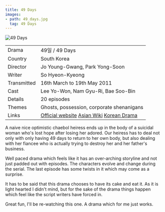 ```yaml
---
title: 49 Days
images:
- path: 49_days.jpg
  tag: 49 Days
---
```

![49 Days](49_days.jpg)

| | |
|-|-|
Drama|49&#51068; / 49 Days
Country|South Korea
Director|Jo Young-Gwang, Park Yong-Soon
Writer|So Hyeon-Kyeong
Transmitted|16th March to 19th May 2011
Cast|Lee Yo-Won, Nam Gyu-Ri, Bae Soo-Bin
Details|20 episodes
Themes|Ghosts, possession, corporate shenanigans
Links|[Official website](https://programs.sbs.co.kr/drama/49days/about/51832/) [Asian Wiki](http://asianwiki.com/49_Days_-_Korean_Drama) [Korean Drama](https://www.koreandrama.org/49-days/)

A naive nice optimistic chaebol heiress ends up in the body of
a suicidal woman who's lost hope after losing her adored.
Our heiress has to deal not only with only having 49 days to return to her own
body, but also dealing with her fiancee who is actually trying to destroy
her and her father's business.

Well paced drama which feels like it has an over-arching storyline
and not just padded out with episodes. The characters evolve and
change during the serial. The last episode has some twists in it
which may come as a surprise.

It has to be said that this drama chooses to have its cake and
eat it. As it is light hearted I didn't mind, but
for the sake of the drama things happen which feel like the
script writers have forced in.

Great fun, I'll be re-watching this one. A drama which for me
just works.
